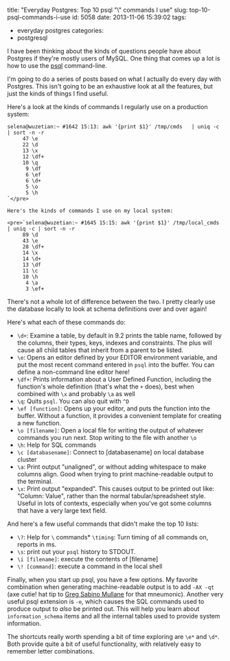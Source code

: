 title: "Everyday Postgres: Top 10 psql \"\\\" commands I use"
slug: top-10-psql-commands-i-use
id: 5058
date: 2013-11-06 15:39:02
tags: 
- everyday postgres
categories: 
- postgresql

I have been thinking about the kinds of questions people have about Postgres if they're mostly users of MySQL. One thing that comes up a lot is how to use the [psql](http://www.pgcon.org/2009/schedule/attachments/116_Power_psql.ppt) command-line.

I'm going to do a series of posts based on what I actually do every day with Postgres. This isn't going to be an exhaustive look at all the features, but just the kinds of things I find useful.

Here's a look at the kinds of commands I regularly use on a production system:

    selena@wuzetian:~ #1642 15:13: awk '{print $1}' /tmp/cmds   | uniq -c | sort -n -r
         47 \e
         22 \d
         13 \x
         12 \df+
         10 \q
          9 \df
          6 \ef
          6 \d+
          5 \o
          5 \h
    `</pre>

    Here's the kinds of commands I use on my local system:

    <pre>`selena@wuzetian:~ #1645 15:15: awk '{print $1}' /tmp/local_cmds  | uniq -c | sort -n -r
         89 \d
         43 \e
         28 \df+
         14 \x
         14 \d+
         13 \df
         11 \c
         10 \h
          4 \a
          3 \ef+

There's not a whole lot of difference between the two. I pretty clearly use the database locally to look at schema definitions over and over again!

Here's what each of these commands do:

*   `\d+`: Examine a table, by default in 9.2 prints the table name, followed by the columns, their types, keys, indexes and constraints. The plus will cause all child tables that inherit from a parent to be listed.
*   `\e`: Opens an editor defined by your EDITOR environment variable, and put the most recent command entered in `psql` into the buffer. You can define a non-command line editor here!
*   `\df+`: Prints information about a User Defined Function, including the function's whole definition (that's what the `+` does), best when combined with `\x` and probably `\a` as well
*   `\q`: Quits `psql`. You can also quit with `^D`
*   `\ef [function]`: Opens up your editor, and puts the function into the buffer. Without a function, it provides a convenient template for creating a new function.
*   `\o [filename]`: Open a local file for writing the output of whatever commands you run next. Stop writing to the file with another `\o`
*   `\h`: Help for SQL commands
*   `\c [databasename]`: Connect to [databasename] on local database cluster
*   `\a`: Print output "unaligned", or without adding whitespace to make columns align. Good when trying to print machine-readable output to the terminal.
*   `\x`: Print output "expanded". This causes output to be printed out like: "Column: Value", rather than the normal tabular/spreadsheet style. Useful in lots of contexts, especially when you've got some columns that have a very large text field.

And here's a few useful commands that didn't make the top 10 lists:

*   `\?`: Help for `\` commands*   `\timing`: Turn timing of all commands on, reports in ms.
*   `\s`: print out your `psql` history to STDOUT.
*   `\i [filename]`: execute the contents of [filename]
*   `\! [command]`: execute a command in the local shell

Finally, when you start up psql, you have a few options. My favorite combination when generating machine-readable output is to add `-AX -qt` (axe cutie! hat tip to [Greg Sabino Mullane](http://www.gtsm.com/) for that mneumonic). Another very useful psql extension is `-e`, which causes the SQL commands used to produce output to _also_ be printed out. This will help you learn about `information_schema` items and all the internal tables used to provide system information.

The shortcuts really worth spending a bit of time exploring are `\e*` and `\d*`. Both provide quite a bit of useful functionality, with relatively easy to remember letter combinations.
